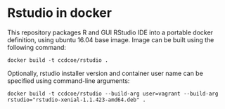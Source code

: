 # Rstudio in docker

This repository packages R and GUI RStudio IDE into a portable docker definition, using ubuntu 16.04 base image. Image can be built using the following command:

```
docker build -t ccdcoe/rstudio .
```

Optionally, rstudio installer version and container user name can be specified using command-line arguments:

```
docker build -t ccdcoe/rstudio --build-arg user=vagrant --build-arg rstudio="rstudio-xenial-1.1.423-amd64.deb" .
```
